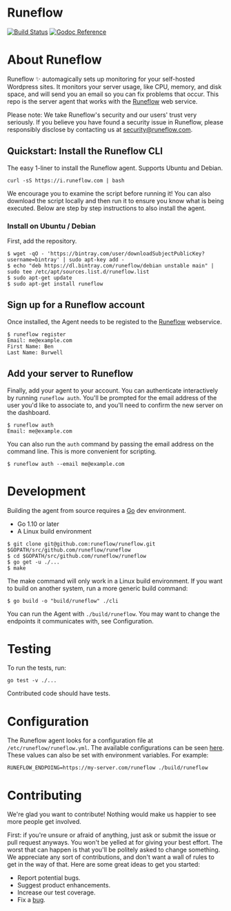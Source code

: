 # Runeflow

[![Build Status](https://travis-ci.org/runeflow/runeflow.svg?branch=master)](https://travis-ci.org/runeflow/runeflow)
[![Godoc Reference](https://godoc.org/github.com/runeflow/runeflow?status.svg)](https://godoc.org/github.com/runeflow/runeflow)

# About Runeflow
Runeflow ✨ automagically sets up monitoring for your self-hosted Wordpress
sites. It monitors your server usage, like CPU, memory, and disk space, and
will send you an email so you can fix problems that occur. This repo is the
server agent that works with the [Runeflow](https://runeflow.com) web service. 

Please note: We take Runeflow's security and our users' trust very seriously.
If you believe you have found a security issue in Runeflow, please responsibly
disclose by contacting us at security@runeflow.com.

## Quickstart: Install the Runeflow CLI
The easy 1-liner to install the Runeflow agent. Supports Ubuntu and Debian.
```
curl -sS https://i.runeflow.com | bash
```
We encourage you to examine the script before running it! You can also download
the script locally and then run it to ensure you know what is being executed.
Below are step by step instructions to also install the agent.

### Install on Ubuntu / Debian
First, add the repository.
```
$ wget -qO - 'https://bintray.com/user/downloadSubjectPublicKey?username=bintray' | sudo apt-key add -
$ echo "deb https://dl.bintray.com/runeflow/debian unstable main" | sudo tee /etc/apt/sources.list.d/runeflow.list
$ sudo apt-get update
$ sudo apt-get install runeflow
```

## Sign up for a Runeflow account
Once installed, the Agent needs to be registed to the
[Runeflow](https://runeflow.com) webservice.

```
$ runeflow register
Email: me@example.com
First Name: Ben
Last Name: Burwell
```

## Add your server to Runeflow
Finally, add your agent to your account. You can authenticate interactively by
running `runeflow auth`. You'll be prompted for the email address of the user
you'd like to associate to, and you'll need to confirm the new server on the
dashboard.

```
$ runeflow auth
Email: me@example.com
```

You can also run the `auth` command by passing the email address on the command
line. This is more convenient for scripting.

```
$ runeflow auth --email me@example.com
```

# Development
Building the agent from source requires a [Go](https://golang.org/) dev
environment.

* Go 1.10 or later
* A Linux build environment

```
$ git clone git@github.com:runeflow/runeflow.git $GOPATH/src/github.com/runeflow/runeflow
$ cd $GOPATH/src/github.com/runeflow/runeflow
$ go get -u ./...
$ make
```

The make command will only work in a Linux build environment. If you want to
build on another system, run a more generic build command:
```
$ go build -o "build/runeflow" ./cli
```

You can run the Agent with `./build/runeflow`. You may want to change the
endpoints it communicates with, see Configuration.

# Testing
To run the tests, run:
```
go test -v ./...
```
Contributed code should have tests.

# Configuration
The Runeflow agent looks for a configuration file at
`/etc/runeflow/runeflow.yml`. The available configurations can be seen
[here](https://github.com/runeflow/runeflow/blob/master/config/config.go).
These values can also be set with environment variables. For example:

```
RUNEFLOW_ENDPOING=https://my-server.com/runeflow ./build/runeflow
```

# Contributing
We're glad you want to contribute! Nothing would make us happier to see more
people get involved.

First: if you're unsure or afraid of anything, just ask or submit the issue or
pull request anyways. You won't be yelled at for giving your best effort. The
worst that can happen is that you'll be politely asked to change something. We
appreciate any sort of contributions, and don't want a wall of rules to get in
the way of that. Here are some great ideas to get you started:

* Report potential bugs.
* Suggest product enhancements.
* Increase our test coverage.
* Fix a [bug](https://github.com/runeflow/runeflow/labels/bug).

